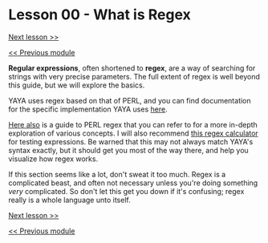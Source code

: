 # Lesson 00 - What is Regex

[Next lesson >>](https://github.com/Zichqec/YAYA_Fundamentals/blob/main/Module%2007%20-%20Regular%20Expressions/01%20-%20Character%20Sets.md)

[<< Previous module](https://github.com/Zichqec/YAYA_Fundamentals/blob/main/Module%2006%20-%20File%20Management/03%20-%20Deleting%20Files%20and%20Working%20with%20Directories.md)

**Regular expressions**, often shortened to **regex**, are a way of searching for strings with very precise parameters. The full extent of regex is well beyond this guide, but we will explore the basics.

YAYA uses regex based on that of PERL, and you can find documentation for the specific implementation YAYA uses [here](http://www.regexlab.com/en/deelx/).

[Here also](https://perldoc.perl.org/perlre) is a guide to PERL regex that you can refer to for a more in-depth exploration of various concepts. I will also recommend [this regex calculator](https://regex101.com/) for testing expressions. Be warned that this may not always match YAYA's syntax exactly, but it should get you most of the way there, and help you visualize how regex works.

If this section seems like a lot, don't sweat it too much. Regex is a complicated beast, and often not necessary unless you're doing something *very* complicated. So don't let this get you down if it's confusing; regex really is a whole language unto itself.

[Next lesson >>](https://github.com/Zichqec/YAYA_Fundamentals/blob/main/Module%2007%20-%20Regular%20Expressions/01%20-%20Character%20Sets.md)

[<< Previous module](https://github.com/Zichqec/YAYA_Fundamentals/blob/main/Module%2006%20-%20File%20Management/03%20-%20Deleting%20Files%20and%20Working%20with%20Directories.md)